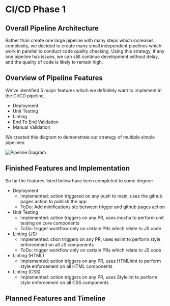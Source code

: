 # CI/CD Phase 1

## Overall Pipeline Architecture

Rather than create one large pipeline with many steps which increases complexity, we decided to create many small independent pipelines which work in parallel to conduct code quality checking. Using this strategy, if any one pipeline has issues, we can still continue development without delay, and the quality of code is likely to remain high.

## Overview of Pipeline Features

We've identified 5 major features which we definitely want to implement in the CI/CD pipeline.

- Deployment
- Unit Testing
- Linting
- End To End Validation
- Manual Validation

We created this diagram to demonstrate our strategy of multiple simple pipelines.

![Pipeline Diagram](phase1.drawio.png)

## Finished Features and Implementation

So far the features listed below have been completed to some degree:

- Deployment
  - Implemented: action triggered on any push to main, uses the github pages action to publish the app
  - ToDo: Add minifications ste between trigger and github pages action
- Unit Testing
  - Implemented: action triggers on any PR, uses mocha to perform unit testing on core components
  - ToDo: trigger workflow only on certain PRs which relate to JS code
- Linting (JS)
  - Implemented: ction triggers on any PR, uses eslint to perform style enforcement on all JS components
  - ToDo: trigger workflow only on certain PRs which relate to JS code
- Linting (HTML)
  - Implemented: action triggers on any PR, uses HTMLhint to perform style enforcement on all HTML components
- Linting (CSS)
  - Implemented: action triggers on any PR, uses Stylelint to perform style enforcement on all CSS components

## Planned Features and Timeline
